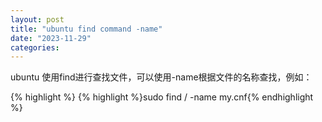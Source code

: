 ```yaml
---
layout: post
title: "ubuntu find command -name"
date: "2023-11-29"
categories: 
---
```

<p>ubuntu 使用find进行查找文件，可以使用-name根据文件的名称查找，例如：</p>

{% highlight %}
{% highlight %}sudo find / -name my.cnf{% endhighlight %}

<p>&nbsp;</p>

